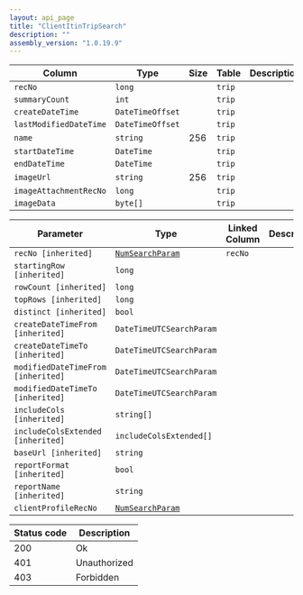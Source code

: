 ```yaml
---
layout: api_page
title: "ClientItinTripSearch"
description: ""
assembly_version: "1.0.19.9"
---
```




| Column | Type | Size | Table | Description |
| ------ | ---- | ---- | ----- | ----------- |
| `recNo` | `long` |  | `trip` | 
| `summaryCount` | `int` |  | `trip` | 
| `createDateTime` | `DateTimeOffset` |  | `trip` | 
| `lastModifiedDateTime` | `DateTimeOffset` |  | `trip` | 
| `name` | `string` | 256 | `trip` | 
| `startDateTime` | `DateTime` |  | `trip` | 
| `endDateTime` | `DateTime` |  | `trip` | 
| `imageUrl` | `string` | 256 | `trip` | 
| `imageAttachmentRecNo` | `long` |  | `trip` | 
| `imageData` | `byte[]` |  | `trip` | 

| Parameter | Type | Linked Column | Description |
| --------- | ---- | ------------- | ----------- |
| `recNo [inherited]` | [`NumSearchParam`](NumSearchParam) | `recNo` | 
| `startingRow [inherited]` | `long` |  | 
| `rowCount [inherited]` | `long` |  | 
| `topRows [inherited]` | `long` |  | 
| `distinct [inherited]` | `bool` |  | 
| `createDateTimeFrom [inherited]` | `DateTimeUTCSearchParam` |  | 
| `createDateTimeTo [inherited]` | `DateTimeUTCSearchParam` |  | 
| `modifiedDateTimeFrom [inherited]` | `DateTimeUTCSearchParam` |  | 
| `modifiedDateTimeTo [inherited]` | `DateTimeUTCSearchParam` |  | 
| `includeCols [inherited]` | `string[]` |  | 
| `includeColsExtended [inherited]` | `includeColsExtended[]` |  | 
| `baseUrl [inherited]` | `string` |  | 
| `reportFormat [inherited]` | `bool` |  | 
| `reportName [inherited]` | `string` |  | 
| `clientProfileRecNo` | [`NumSearchParam`](NumSearchParam) |  | 

| Status code | Description |
| ----------- | ----------- |
| 200 | Ok |
| 401 | Unauthorized |
| 403 | Forbidden |


